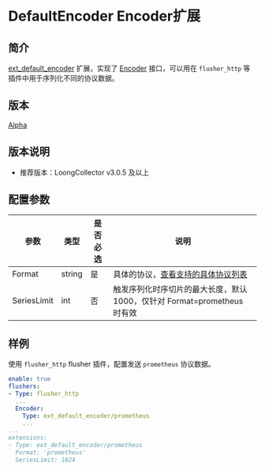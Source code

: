 # DefaultEncoder Encoder扩展

## 简介

[ext_default_encoder](https://github.com/alibaba/loongcollector/blob/main/plugins/extension/default_encoder/default_encoder.go)
扩展，实现了 [Encoder](https://github.com/alibaba/loongcollector/blob/main/pkg/pipeline/extensions/encoder.go) 接口，可以用在
`flusher_http` 等插件中用于序列化不同的协议数据。

## 版本

[Alpha](../stability-level.md)

## 版本说明

* 推荐版本：LoongCollector v3.0.5 及以上

## 配置参数

| 参数          | 类型     | 是否必选 | 说明                                                                                                        |
|-------------|--------|------|-----------------------------------------------------------------------------------------------------------|
| Format      | string | 是    | 具体的协议，[查看支持的具体协议列表](https://github.com/alibaba/loongcollector/blob/master/pkg/protocol/encoder/common/comon.go) |
| SeriesLimit | int    | 否    | 触发序列化时序切片的最大长度，默认 1000，仅针对 Format=prometheus 时有效                                                          |

## 样例

使用 `flusher_http` flusher 插件，配置发送 `prometheus` 协议数据。

```yaml
enable: true
flushers:
- Type: flusher_http
  ...
  Encoder:
    Type: ext_default_encoder/prometheus
    ...
...
extensions:
- Type: ext_default_encoder/prometheus
  Format: 'prometheus'
  SeriesLimit: 1024
```
